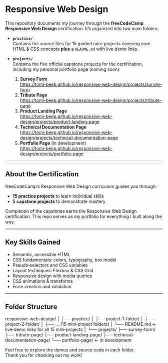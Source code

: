 # Responsive Web Design

This repository documents my journey through the **freeCodeCamp Responsive Web Design** certification. It’s organized into two main folders:

- **`practice/`**  
  Contains the source files for 15 guided mini-projects covering core HTML & CSS concepts **plus** a `README.md` with live‑demo links.

- **`projects/`**  
  Contains the five official capstone projects for the certification, including my personal portfolio page (coming soon):
  1. **Survey Form**  
     https://tomi-beep.github.io/responsive-web-design/projects/survey-form  
  2. **Tribute Page**  
     https://tomi-beep.github.io/responsive-web-design/projects/tribute-page  
  3. **Product Landing Page**  
     https://tomi-beep.github.io/responsive-web-design/projects/product-landing-page  
  4. **Technical Documentation Page**  
     https://tomi-beep.github.io/responsive-web-design/projects/technical-documentation-page  
  5. **Portfolio Page** (in development)  
     https://tomi-beep.github.io/responsive-web-design/projects/portfolio-page  

---

## About the Certification

freeCodeCamp’s Responsive Web Design curriculum guides you through:

- **15 practice projects** to learn individual skills  
- **5 capstone projects** to demonstrate mastery  

Completion of the capstones earns the Responsive Web Design certification. This repo serves as my portfolio for everything I built along the way.

---

## Key Skills Gained

- Semantic, accessible HTML  
- CSS fundamentals: colors, typography, box model  
- Pseudo‑selectors and CSS variables  
- Layout techniques: Flexbox & CSS Grid  
- Responsive design with media queries  
- CSS animations & transforms  
- Form creation and validation  

---

## Folder Structure

responsive-web-design/
│
├── practice/
│ ├── project-1-folder/
│ ├── project-2-folder/
│ ├── … (15 mini‑project folders)
│ └── README.md ← live‑demo links for all 15 mini‑projects
│
└── projects/
├── survey-form/
├── tribute-page/
├── product-landing-page/
├── technical-documentation-page/
└── portfolio-page/ ← in development

Feel free to explore the demos and source code in each folder.  
Thank you for checking out my work!
